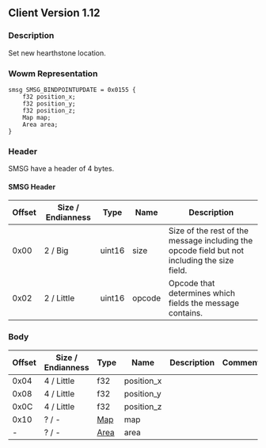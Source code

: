 ## Client Version 1.12

### Description

Set new hearthstone location.

### Wowm Representation
```rust,ignore
smsg SMSG_BINDPOINTUPDATE = 0x0155 {
    f32 position_x;
    f32 position_y;
    f32 position_z;
    Map map;
    Area area;
}
```
### Header
SMSG have a header of 4 bytes.

#### SMSG Header
| Offset | Size / Endianness | Type   | Name   | Description |
| ------ | ----------------- | ------ | ------ | ----------- |
| 0x00   | 2 / Big           | uint16 | size   | Size of the rest of the message including the opcode field but not including the size field.|
| 0x02   | 2 / Little        | uint16 | opcode | Opcode that determines which fields the message contains.|

### Body

| Offset | Size / Endianness | Type | Name | Description | Comment |
| ------ | ----------------- | ---- | ---- | ----------- | ------- |
| 0x04 | 4 / Little | f32 | position_x |  |  |
| 0x08 | 4 / Little | f32 | position_y |  |  |
| 0x0C | 4 / Little | f32 | position_z |  |  |
| 0x10 | ? / - | [Map](map.md) | map |  |  |
| - | ? / - | [Area](area.md) | area |  |  |

